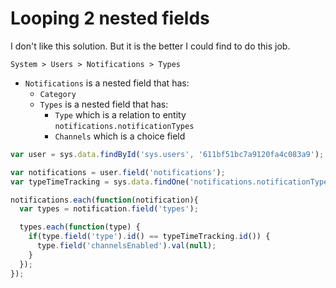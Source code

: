 # Looping 2 nested fields

I don't like this solution. But it is the better I could find to do this
job.

`System > Users > Notifications > Types`

- `Notifications` is a nested field that has:
    - `Category`
    - `Types` is a nested field that has:
        - `Type` which is a relation to entity `notifications.notificationTypes`
        - `Channels` which is a choice field

```js
var user = sys.data.findById('sys.users', '611bf51bc7a9120fa4c083a9');

var notifications = user.field('notifications');
var typeTimeTracking = sys.data.findOne('notifications.notificationTypes', { name: 'time-tracking-reminder' }); // findOne() => Trae un Record

notifications.each(function(notification){
  var types = notification.field('types');

  types.each(function(type) {
    if(type.field('type').id() == typeTimeTracking.id()) {
      type.field('channelsEnabled').val(null);
    }
  });
});
```
